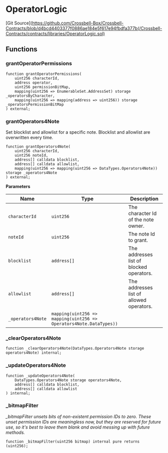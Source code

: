 # OperatorLogic
[Git Source](https://github.com/Crossbell-Box/Crossbell-Contracts/blob/d4bcd4403377f0886ae184e5f617e94fbdfa377b(/Crossbell-Contracts/contracts/libraries/OperatorLogic.sol)


## Functions
### grantOperatorPermissions


```solidity
function grantOperatorPermissions(
    uint256 characterId,
    address operator,
    uint256 permissionBitMap,
    mapping(uint256 => EnumerableSet.AddressSet) storage _operatorsByCharacter,
    mapping(uint256 => mapping(address => uint256)) storage _operatorsPermissionBitMap
) external;
```

### grantOperators4Note

Set blocklist and allowlist for a specific note. Blocklist and allowlist are overwritten every time.


```solidity
function grantOperators4Note(
    uint256 characterId,
    uint256 noteId,
    address[] calldata blocklist,
    address[] calldata allowlist,
    mapping(uint256 => mapping(uint256 => DataTypes.Operators4Note)) storage _operators4Note
) external;
```
**Parameters**

|Name|Type|Description|
|----|----|-----------|
|`characterId`|`uint256`|The character Id of the note owner.|
|`noteId`|`uint256`|The note Id to grant.|
|`blocklist`|`address[]`|The addresses list of blocked operators.|
|`allowlist`|`address[]`|The addresses list of allowed operators.|
|`_operators4Note`|`mapping(uint256 => mapping(uint256 => Operators4Note.DataTypes))`||


### _clearOperators4Note


```solidity
function _clearOperators4Note(DataTypes.Operators4Note storage operators4Note) internal;
```

### _updateOperators4Note


```solidity
function _updateOperators4Note(
    DataTypes.Operators4Note storage operators4Note,
    address[] calldata blocklist,
    address[] calldata allowlist
) internal;
```

### _bitmapFilter

*_bitmapFilter unsets bits of non-existent permission IDs to zero.
These unset permission IDs are meaningless now, but they are reserved for future use,
so it's best to leave them blank and avoid messing up with future methods.*


```solidity
function _bitmapFilter(uint256 bitmap) internal pure returns (uint256);
```

